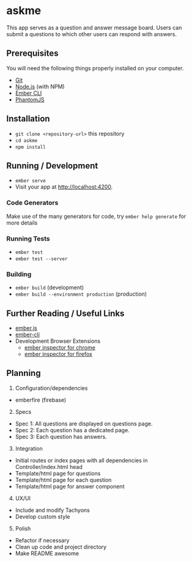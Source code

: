 # askme

This app serves as a question and answer message board. Users can submit a questions to which other users can respond with answers. 

## Prerequisites

You will need the following things properly installed on your computer.

* [Git](https://git-scm.com/)
* [Node.js](https://nodejs.org/) (with NPM)
* [Ember CLI](https://ember-cli.com/)
* [PhantomJS](http://phantomjs.org/)

## Installation

* `git clone <repository-url>` this repository
* `cd askme`
* `npm install`

## Running / Development

* `ember serve`
* Visit your app at [http://localhost:4200](http://localhost:4200).

### Code Generators

Make use of the many generators for code, try `ember help generate` for more details

### Running Tests

* `ember test`
* `ember test --server`

### Building

* `ember build` (development)
* `ember build --environment production` (production)

## Further Reading / Useful Links

* [ember.js](http://emberjs.com/)
* [ember-cli](https://ember-cli.com/)
* Development Browser Extensions
  * [ember inspector for chrome](https://chrome.google.com/webstore/detail/ember-inspector/bmdblncegkenkacieihfhpjfppoconhi)
  * [ember inspector for firefox](https://addons.mozilla.org/en-US/firefox/addon/ember-inspector/)

## Planning

1. Configuration/dependencies
  * emberfire (firebase)

2. Specs
  * Spec 1: All questions are displayed on questions page.
  * Spec 2: Each question has a dedicated page.
  * Spec 3: Each question has answers. 

3. Integration
  * Initial routes or index pages with all dependencies in Controller/index.html head
  * Template/html page for questions
  * Template/html page for each question
  * Template/html page for answer component

4. UX/UI
  * Include and modify Tachyons
  * Develop custom style

5. Polish
  * Refactor if necessary
  * Clean up code and project directory
  * Make README awesome
